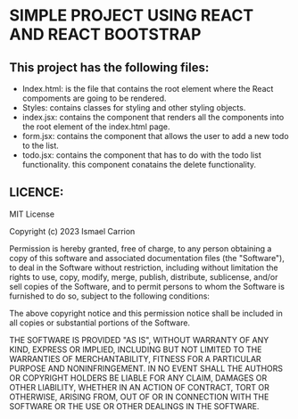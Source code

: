 # SIMPLE PROJECT USING REACT AND REACT BOOTSTRAP

## This project has the following files:
- Index.html: is the file that contains the root element where the React compoments are going to be rendered. 
- Styles: contains classes for styling and other styling objects.
- index.jsx: contains the component that renders all the components into the root element of the index.html page.
- form.jsx: contains the component that allows the user to add a new todo to the list.
- todo.jsx: contains the component that has to do with the todo list functionality. this component conatains the delete functionality.

## LICENCE:

MIT License

Copyright (c) 2023 Ismael Carrion

Permission is hereby granted, free of charge, to any person obtaining a copy
of this software and associated documentation files (the "Software"), to deal
in the Software without restriction, including without limitation the rights
to use, copy, modify, merge, publish, distribute, sublicense, and/or sell
copies of the Software, and to permit persons to whom the Software is
furnished to do so, subject to the following conditions:

The above copyright notice and this permission notice shall be included in all
copies or substantial portions of the Software.

THE SOFTWARE IS PROVIDED "AS IS", WITHOUT WARRANTY OF ANY KIND, EXPRESS OR
IMPLIED, INCLUDING BUT NOT LIMITED TO THE WARRANTIES OF MERCHANTABILITY,
FITNESS FOR A PARTICULAR PURPOSE AND NONINFRINGEMENT. IN NO EVENT SHALL THE
AUTHORS OR COPYRIGHT HOLDERS BE LIABLE FOR ANY CLAIM, DAMAGES OR OTHER
LIABILITY, WHETHER IN AN ACTION OF CONTRACT, TORT OR OTHERWISE, ARISING FROM,
OUT OF OR IN CONNECTION WITH THE SOFTWARE OR THE USE OR OTHER DEALINGS IN THE
SOFTWARE.
